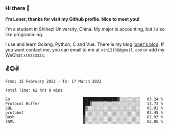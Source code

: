 ### Hi there 👋️

**I'm Loner, thanks for visit my Github profile. Nice to meet you!**

I'm a student in Shihezi University, China. My major is accounting, but I also like programming.

I use and learn Golang, Python, C and Vue. There is my blog [loner's blog](https://www.loner1024.top).  If you want contact me, you can email to me at `xth12138@gmail.com` or add my WeChat `xth233333`.

### ✌️😉✌️

<!--START_SECTION:waka-->

```text
From: 15 February 2022 - To: 17 March 2022

Total Time: 62 hrs 8 mins

Go                                ███████████████▓░░░░░░░░░   63.24 %
Protocol Buffer                   ███▒░░░░░░░░░░░░░░░░░░░░░   13.73 %
SQL                               █▒░░░░░░░░░░░░░░░░░░░░░░░   05.92 %
protobuf                          █░░░░░░░░░░░░░░░░░░░░░░░░   03.45 %
Bash                              ▓░░░░░░░░░░░░░░░░░░░░░░░░   02.93 %
YAML                              ▓░░░░░░░░░░░░░░░░░░░░░░░░   02.88 %
```

<!--END_SECTION:waka-->



